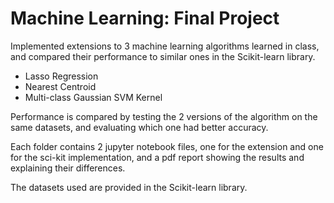 # Machine Learning: Final Project

 Implemented extensions to 3 machine learning algorithms learned in class, and compared their performance to similar ones in the Scikit-learn library.

- Lasso Regression
- Nearest Centroid
- Multi-class Gaussian SVM Kernel

Performance is compared by testing the 2 versions of the algorithm on the same datasets, and evaluating which one had better accuracy.

Each folder contains 2 jupyter notebook files, one for the extension and one for the sci-kit implementation, and a pdf report showing the results and explaining their differences.

The datasets used are provided in the Scikit-learn library.
